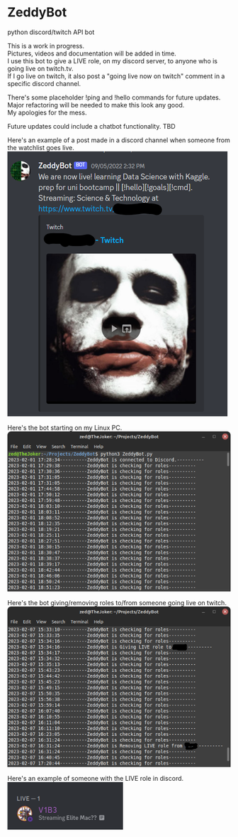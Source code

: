 # ZeddyBot
python discord/twitch API bot

This is a work in progress.  
Pictures, videos and documentation will be added in time.  
I use this bot to give a LIVE role, on my discord server, to anyone who is going live on twitch.tv.  
If I go live on twitch, it also post a "going live now on twitch" comment in a specific discord channel.  

There's some placeholder !ping and !hello commands for future updates.  
Major refactoring will be needed to make this look any good.  
My apologies for the mess.  

Future updates could include a chatbot functionality. TBD  

Here's an example of a post made in a discord channel when someone from the watchlist goes live.  
![alt text](https://github.com/ReneDussault/ZeddyBot/blob/main/Screenshot%202023-02-07%20205438.png)

Here's the bot starting on my Linux PC.  
![alt text](https://github.com/ReneDussault/ZeddyBot/blob/main/Screenshot_from_2023-02-07_21-56-48.png)

Here's the bot giving/removing roles to/from someone going live on twitch.  
![alt text](https://github.com/ReneDussault/ZeddyBot/blob/main/Screenshot_from_2023-02-07_21-34-15.png)

Here's an example of someone with the LIVE role in discord.  
![alt text](https://github.com/ReneDussault/ZeddyBot/blob/main/live.bmp)
